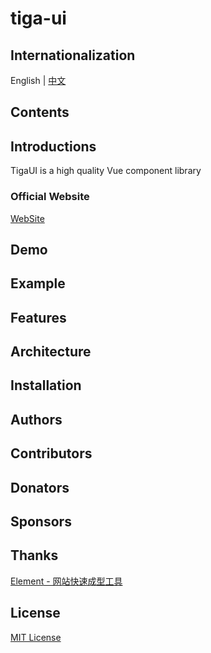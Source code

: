 # tiga-ui

## Internationalization

English | [中文](README_zh.md)

## Contents

## Introductions

TigaUI is a high quality Vue component library

### Official Website

[WebSite](https://tigaui.tigateam.com)

## Demo

## Example

## Features

## Architecture

## Installation

## Authors

## Contributors

## Donators

## Sponsors

## Thanks

[Element - 网站快速成型工具](https://element.eleme.cn/#/zh-CN)

## License

[MIT License](LICENSE)
